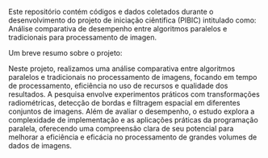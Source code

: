 Este repositório contém códigos e dados coletados durante o desenvolvimento do projeto de iniciação ciêntifica (PIBIC) intitulado como: Análise comparativa de desempenho entre algoritmos paralelos e tradicionais para processamento de imagen.

Um breve resumo sobre o projeto: 

Neste projeto, realizamos uma análise comparativa entre algoritmos paralelos e tradicionais no processamento de imagens, focando em tempo de processamento, eficiência no uso de recursos e qualidade dos resultados. A pesquisa envolve experimentos práticos com transformações radiométricas, detecção de bordas e filtragem espacial em diferentes conjuntos de imagens. Além de avaliar o desempenho, o estudo explora a complexidade de implementação e as aplicações práticas da programação paralela, oferecendo uma compreensão clara de seu potencial para melhorar a eficiência e eficácia no processamento de grandes volumes de dados de imagens.
